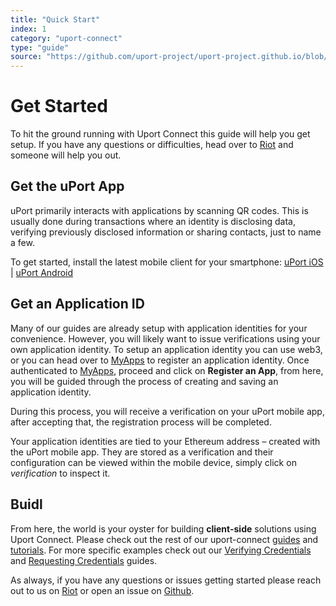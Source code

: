 ```yaml
---
title: "Quick Start"
index: 1
category: "uport-connect"
type: "guide"
source: "https://github.com/uport-project/uport-project.github.io/blob/develop/markdown/docs/guides/GettingStarted.md"
---
```


# Get Started

To hit the ground running with Uport Connect this guide will help you get setup. If you have any questions or difficulties, head over to [Riot](chat.uport.me) and someone will help you out.

## Get the uPort App

uPort primarily interacts with applications by scanning QR codes. This is usually done during transactions where an identity is disclosing data, verifying previously disclosed information or sharing contacts, just to name a few.

To get started, install the latest mobile client for your smartphone: [uPort iOS](https://itunes.apple.com/us/app/uport-identity-wallet-ethereum/id1123434510?mt=8) | [uPort Android](https://play.google.com/store/apps/details?id=com.uportMobile)

## Get an Application ID

Many of our guides are already setup with application identities for your convenience.  However, you will likely want to issue verifications using your own application identity.  To setup an application identity you can use web3, or you can head over to [MyApps](/myapps) to register an application identity. Once authenticated to [MyApps](/myapps), proceed and click on **Register an App**, from here, you will be guided through the process of creating and saving an application identity.

During this process, you will receive a verification on your uPort mobile app, after accepting that, the registration process will be completed.

Your application identities are tied to your Ethereum address – created with the uPort mobile app. They are stored as a verification and their configuration can be viewed within the mobile device, simply click on *verification* to inspect it.

## Buidl

From here, the world is your oyster for building **client-side** solutions using Uport Connect. Please check out the rest of our uport-connect [guides](/uport-connect/guides/usage) and [tutorials](/uport-connect/guides/tutorial).  For more specific examples check out our [Verifying Credentials](/attestcredentials) and [Requesting Credentials](/requestcredentials) guides.

As always, if you have any questions or issues getting started please reach out to us on [Riot](chat.uport.me) or open an issue on [Github](https://github.com/uport-project).

